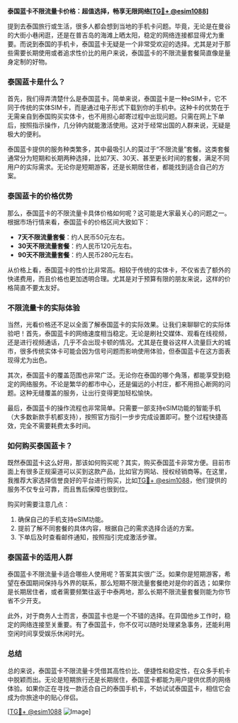 **泰国蓝卡不限流量卡价格：超值选择，畅享无限网络[[TG💪+ @esim1088](https://t.me/s/esim1088)]**

提到去泰国旅行或生活，很多人都会想到当地的手机卡问题。毕竟，无论是在曼谷的大街小巷闲逛，还是在普吉岛的海滩上晒太阳，稳定的网络连接都显得尤为重要。而说到泰国的手机卡，泰国蓝卡无疑是一个非常受欢迎的选择。尤其是对于那些需要长期使用或者追求性价比的用户来说，泰国蓝卡的不限流量套餐简直像是量身定制的好物。

### 泰国蓝卡是什么？

首先，我们得弄清楚什么是泰国蓝卡。简单来说，泰国蓝卡是一种eSIM卡，它不同于传统的实体SIM卡，而是通过电子形式下载到你的手机中。这种卡的优势在于无需亲自到泰国购买实体卡，也不用担心邮寄过程中出现问题。只需在网上下单后，按照指示操作，几分钟内就能激活使用。这对于经常出国的人群来说，无疑是极大的便利。

泰国蓝卡提供的服务种类繁多，其中最吸引人的莫过于“不限流量”套餐。这类套餐通常分为短期和长期两种选择，比如7天、30天、甚至更长时间的套餐，满足不同用户的实际需求。无论你是短期游客，还是长期居住者，都能找到适合自己的方案。

### 泰国蓝卡的价格优势

那么，泰国蓝卡的不限流量卡具体价格如何呢？这可能是大家最关心的问题之一。根据市场行情来看，泰国蓝卡的价格区间大致如下：

- **7天不限流量套餐**：约人民币50元左右。
- **30天不限流量套餐**：约人民币120元左右。
- **90天不限流量套餐**：约人民币280元左右。

从价格上看，泰国蓝卡的性价比非常高。相较于传统的实体卡，不仅省去了额外的快递费用，而且价格也更加透明合理。尤其是对于预算有限的朋友来说，这样的价格简直不要太友好。

### 不限流量卡的实际体验

当然，光看价格还不足以全面了解泰国蓝卡的实际效果。让我们来聊聊它的实际体验吧！首先，泰国蓝卡的网络速度相当稳定。无论是刷社交媒体、观看在线视频，还是进行视频通话，几乎不会出现卡顿的情况。尤其是在曼谷这样人流量巨大的城市，很多传统实体卡可能会因为信号问题而影响使用体验，但泰国蓝卡在这方面表现得尤为出色。

其次，泰国蓝卡的覆盖范围也非常广泛。无论你在泰国的哪个角落，都能享受到稳定的网络服务。不论是繁华的都市中心，还是偏远的小村庄，都不用担心断网的问题。这种无缝覆盖的服务，让出行变得更加轻松愉快。

最后，泰国蓝卡的操作流程也非常简单。只需要一部支持eSIM功能的智能手机（大多数新款手机都支持），按照官方指引一步步完成设置即可。整个过程快捷高效，完全不需要耗费太多时间。

### 如何购买泰国蓝卡？

既然泰国蓝卡这么好用，那该如何购买呢？其实，购买泰国蓝卡非常方便。目前市面上有很多正规渠道可以买到这款产品，比如官方网站、授权经销商等。在这里，我推荐大家选择信誉良好的平台进行购买，比如[TG💪+ @esim1088](https://t.me/s/esim1088)，他们提供的服务不仅专业可靠，而且售后保障也很到位。

购买时需要注意几点：
1. 确保自己的手机支持eSIM功能。
2. 提前了解不同套餐的具体内容，根据自己的需求选择合适的方案。
3. 下单后及时查看邮件通知，按照指引完成激活步骤。

### 泰国蓝卡的适用人群

泰国蓝卡不限流量卡适合哪些人使用呢？答案其实很广泛。如果你是短期游客，希望在泰国期间保持与外界的联系，那么短期不限流量套餐绝对是你的首选；如果你是长期居住者，或者需要频繁往返于中泰两地，那么长期不限流量套餐则能为你节省不少开支。

此外，对于商务人士而言，泰国蓝卡也是一个不错的选择。在异国他乡工作时，稳定的网络连接至关重要。有了泰国蓝卡，你不仅可以随时处理紧急事务，还能利用空闲时间享受娱乐休闲时光。

### 总结

总的来说，泰国蓝卡不限流量卡凭借其高性价比、便捷性和稳定性，在众多手机卡中脱颖而出。无论是短期旅行还是长期居住，泰国蓝卡都能为用户提供优质的网络体验。如果你正在寻找一款适合自己的泰国手机卡，不妨试试泰国蓝卡，相信它会成为你旅途中的贴心伴侣。

[[TG💪+ @esim1088](https://t.me/s/esim1088) ![Image](https://i.postimg.cc/4NQfJmqS/Snipaste-2025-05-13-00-14-12.png)]